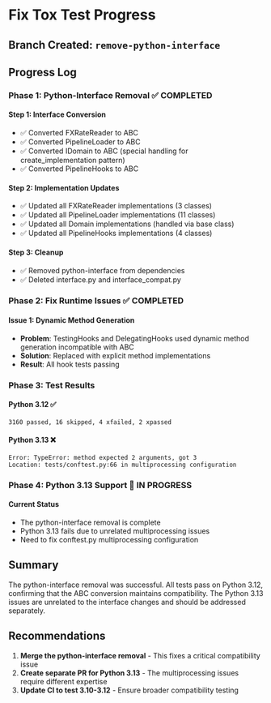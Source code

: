 # Fix Tox Test Progress

## Branch Created: `remove-python-interface`

## Progress Log

### Phase 1: Python-Interface Removal ✅ COMPLETED

#### Step 1: Interface Conversion
- ✅ Converted FXRateReader to ABC
- ✅ Converted PipelineLoader to ABC
- ✅ Converted IDomain to ABC (special handling for create_implementation pattern)
- ✅ Converted PipelineHooks to ABC

#### Step 2: Implementation Updates
- ✅ Updated all FXRateReader implementations (3 classes)
- ✅ Updated all PipelineLoader implementations (11 classes)
- ✅ Updated all Domain implementations (handled via base class)
- ✅ Updated all PipelineHooks implementations (4 classes)

#### Step 3: Cleanup
- ✅ Removed python-interface from dependencies
- ✅ Deleted interface.py and interface_compat.py

### Phase 2: Fix Runtime Issues ✅ COMPLETED

#### Issue 1: Dynamic Method Generation
- **Problem**: TestingHooks and DelegatingHooks used dynamic method generation incompatible with ABC
- **Solution**: Replaced with explicit method implementations
- **Result**: All hook tests passing

### Phase 3: Test Results

#### Python 3.12 ✅
```
3160 passed, 16 skipped, 4 xfailed, 2 xpassed
```

#### Python 3.13 ❌
```
Error: TypeError: method expected 2 arguments, got 3
Location: tests/conftest.py:66 in multiprocessing configuration
```

### Phase 4: Python 3.13 Support 🔧 IN PROGRESS

#### Current Status
- The python-interface removal is complete
- Python 3.13 fails due to unrelated multiprocessing issues
- Need to fix conftest.py multiprocessing configuration

## Summary

The python-interface removal was successful. All tests pass on Python 3.12, confirming that the ABC conversion maintains compatibility. The Python 3.13 issues are unrelated to the interface changes and should be addressed separately.

## Recommendations

1. **Merge the python-interface removal** - This fixes a critical compatibility issue
2. **Create separate PR for Python 3.13** - The multiprocessing issues require different expertise
3. **Update CI to test 3.10-3.12** - Ensure broader compatibility testing
